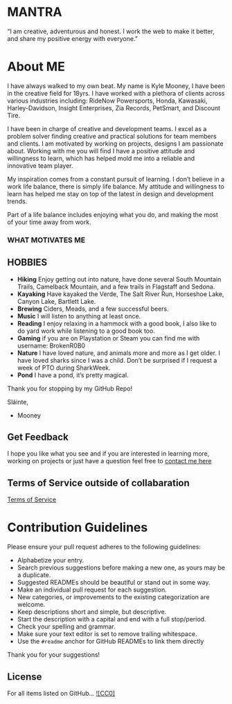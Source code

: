 # MANTRA 
“I am creative, adventurous and honest. I work the web to make it better, and share my positive energy with everyone.”

# About ME
I have always walked to my own beat. My name is Kyle Mooney, I have been in the creative field for 18yrs.  I have worked with a plethora of clients across various industries including: 
RideNow Powersports, Honda, Kawasaki, Harley-Davidson, Insight Enterprises, Zia Records, PetSmart, and Discount Tire. 

I have been in charge of creative and development teams. I excel as a problem solver finding creative and practical solutions for team members and clients. I am motivated by working on projects, designs I am passionate about. Working with me you will find I have a positive attitude and willingness to learn, which has helped mold me into a reliable and innovative team player.

My inspiration comes from a constant pursuit of learning. I don’t believe in a work life balance, there is simply life balance. My attitude and willingness to learn has helped me stay on top of the latest in design and development trends. 

Part of a life balance includes enjoying what you do, and making the most of your time away from work. 

### WHAT MOTIVATES ME
## HOBBIES
+ **Hiking** Enjoy getting out into nature, have done several South Mountain Trails, Camelback Mountain, and a few trails in Flagstaff and Sedona. 
+ **Kayaking** Have kayaked the Verde, The Salt River Run, Horseshoe Lake, Canyon Lake, Bartlett Lake. 
+ **Brewing** Ciders, Meads, and a few successful beers. 
+ **Music** I will listen to anything at least once. 
+ **Reading** I enjoy relaxing in a hammock with a good book, I also like to do yard work while listening to a good book too.
+ **Gaming** if you are on Playstation or Steam you can find me with username: BrokenR0B0
+ **Nature** I have loved nature, and animals more and more as I get older. I have loved sharks since I was a child. Don’t be surprised if I request a week of PTO during SharkWeek. 
+ **Pond** I have a pond, it’s pretty magical. 

Thank you for stopping by my GitHub Repo!

Sláinte,

- Mooney

## Get Feedback
I hope you like what you see and if you are interested in learning more, working on projects or just have a question feel free to [contact me here](https://www.https://www.kylemooney.me/contact/)

## Terms of Service outside of collabaration
[Terms of Service](https://www.kylemooney.me/terms-service/)

# Contribution Guidelines
Please ensure your pull request adheres to the following guidelines:

- Alphabetize your entry.
- Search previous suggestions before making a new one, as yours may be a duplicate.
- Suggested READMEs should be beautiful or stand out in some way.
- Make an individual pull request for each suggestion.
- New categories, or improvements to the existing categorization are welcome.
- Keep descriptions short and simple, but descriptive.
- Start the description with a capital and end with a full stop/period.
- Check your spelling and grammar.
- Make sure your text editor is set to remove trailing whitespace.
- Use the `#readme` anchor for GitHub READMEs to link them directly

Thank you for your suggestions!


## License
For all items listed on GitHub...
[![CC0]](https://creativecommons.org/publicdomain/zero/1.0/)
